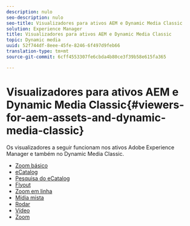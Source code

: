 ```yaml
---
description: nulo
seo-description: nulo
seo-title: Visualizadores para ativos AEM e Dynamic Media Classic
solution: Experience Manager
title: Visualizadores para ativos AEM e Dynamic Media Classic
topic: Dynamic media
uuid: 52f744df-8eee-45fe-8246-6f497d9feb66
translation-type: tm+mt
source-git-commit: 6cff4553307fe6cbda4b80ce3f39b58e615fa365

---
```



# Visualizadores para ativos AEM e Dynamic Media Classic{#viewers-for-aem-assets-and-dynamic-media-classic}

Os visualizadores a seguir funcionam nos ativos Adobe Experience Manager e também no Dynamic Media Classic.

* [Zoom básico](c-html5-20-basic-zoom-viewer-about/c-html5-20-basic-zoom-viewer-about.md)
* [eCatalog](c-html5-20-ecatalog-viewer-about/c-html5-20-ecatalog-viewer-about.md)
* [Pesquisa do eCatalog](c-html5-ecatsearch-viewer-about/c-html5-ecatsearch-viewer-about.md)
* [Flyout](c-html5-flyout-viewer-20-about/c-html5-flyout-viewer-20-about.md)
* [Zoom em linha](c-html5-inlinezoom-viewer-about/c-html5-inlinezoom-viewer-about.md)
* [Mídia mista](c-html5-mixedmedia-viewer-about/c-html5-mixedmedia-viewer-about.md)
* [Rodar](c-html5-spin-viewer-about/c-html5-spin-viewer-about.md)
* [Vídeo](c-html5-video-reference/c-html5-video-reference.md)
* [Zoom](c-html5-20-zoom-viewer-about/c-html5-20-zoom-viewer-about.md)

<!--Add others. The TOC levels in the viewers TOC doesn't seem quite right RB: FIXED-->